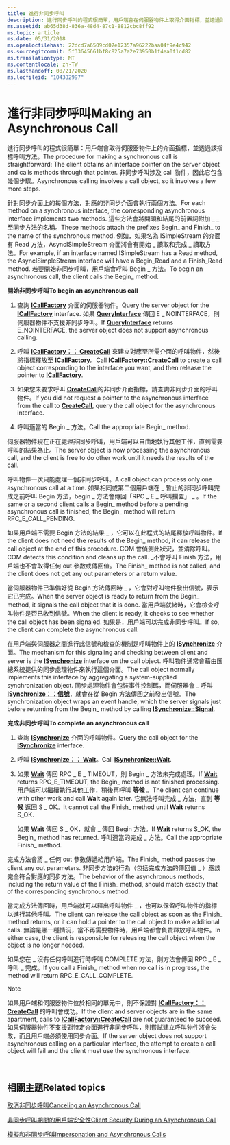 ```yaml
---
title: 進行非同步呼叫
description: 進行同步呼叫的程式很簡單，用戶端會在伺服器物件上取得介面指標，並透過該指標呼叫方法。 非同步呼叫涉及 call 物件，因此它包含幾個步驟。
ms.assetid: ab65d38d-836a-48d4-87c1-8812cbc8ff92
ms.topic: article
ms.date: 05/31/2018
ms.openlocfilehash: 22dcd7a6509cd07e12357a96222baa04f9e4c942
ms.sourcegitcommit: 5f33645661bf8c825a7a2e73950b1f4ea0f1cd82
ms.translationtype: MT
ms.contentlocale: zh-TW
ms.lasthandoff: 08/21/2020
ms.locfileid: "104382997"
---
```

# <a name="making-an-asynchronous-call"></a><span data-ttu-id="15dc6-104">進行非同步呼叫</span><span class="sxs-lookup"><span data-stu-id="15dc6-104">Making an Asynchronous Call</span></span>

<span data-ttu-id="15dc6-105">進行同步呼叫的程式很簡單：用戶端會取得伺服器物件上的介面指標，並透過該指標呼叫方法。</span><span class="sxs-lookup"><span data-stu-id="15dc6-105">The procedure for making a synchronous call is straightforward: The client obtains an interface pointer on the server object and calls methods through that pointer.</span></span> <span data-ttu-id="15dc6-106">非同步呼叫涉及 call 物件，因此它包含幾個步驟。</span><span class="sxs-lookup"><span data-stu-id="15dc6-106">Asynchronous calling involves a call object, so it involves a few more steps.</span></span>

<span data-ttu-id="15dc6-107">針對同步介面上的每個方法，對應的非同步介面會執行兩個方法。</span><span class="sxs-lookup"><span data-stu-id="15dc6-107">For each method on a synchronous interface, the corresponding asynchronous interface implements two methods.</span></span> <span data-ttu-id="15dc6-108">這些方法會將開頭和結尾的前置詞附加 \_ \_ 至同步方法的名稱。</span><span class="sxs-lookup"><span data-stu-id="15dc6-108">These methods attach the prefixes Begin\_ and Finish\_ to the name of the synchronous method.</span></span> <span data-ttu-id="15dc6-109">例如，如果名為 ISimpleStream 的介面有 Read 方法，AsyncISimpleStream 介面將會有開始 \_ 讀取和完成 \_ 讀取方法。</span><span class="sxs-lookup"><span data-stu-id="15dc6-109">For example, if an interface named ISimpleStream has a Read method, the AsyncISimpleStream interface will have a Begin\_Read and a Finish\_Read method.</span></span> <span data-ttu-id="15dc6-110">若要開始非同步呼叫，用戶端會呼叫 Begin \_ 方法。</span><span class="sxs-lookup"><span data-stu-id="15dc6-110">To begin an asynchronous call, the client calls the Begin\_ method.</span></span>

<span data-ttu-id="15dc6-111">**開始非同步呼叫**</span><span class="sxs-lookup"><span data-stu-id="15dc6-111">**To begin an asynchronous call**</span></span>

1.  <span data-ttu-id="15dc6-112">查詢 [**ICallFactory**](/windows/win32/api/objidlbase/nn-objidlbase-icallfactory) 介面的伺服器物件。</span><span class="sxs-lookup"><span data-stu-id="15dc6-112">Query the server object for the [**ICallFactory**](/windows/win32/api/objidlbase/nn-objidlbase-icallfactory) interface.</span></span> <span data-ttu-id="15dc6-113">如果 [**QueryInterface**](/windows/desktop/api/Unknwn/nf-unknwn-iunknown-queryinterface(q)) 傳回 E \_ NOINTERFACE，則伺服器物件不支援非同步呼叫。</span><span class="sxs-lookup"><span data-stu-id="15dc6-113">If [**QueryInterface**](/windows/desktop/api/Unknwn/nf-unknwn-iunknown-queryinterface(q)) returns E\_NOINTERFACE, the server object does not support asynchronous calling.</span></span>

2.  <span data-ttu-id="15dc6-114">呼叫 [**ICallFactory：： CreateCall**](/windows/win32/api/objidlbase/nf-objidlbase-icallfactory-createcall) 來建立對應至所需介面的呼叫物件，然後將指標釋放至 [**ICallFactory**](/windows/win32/api/objidlbase/nn-objidlbase-icallfactory)。</span><span class="sxs-lookup"><span data-stu-id="15dc6-114">Call [**ICallFactory::CreateCall**](/windows/win32/api/objidlbase/nf-objidlbase-icallfactory-createcall) to create a call object corresponding to the interface you want, and then release the pointer to [**ICallFactory**](/windows/win32/api/objidlbase/nn-objidlbase-icallfactory).</span></span>

3.  <span data-ttu-id="15dc6-115">如果您未要求呼叫 [**CreateCall**](/windows/win32/api/objidlbase/nf-objidlbase-icallfactory-createcall)的非同步介面指標，請查詢非同步介面的呼叫物件。</span><span class="sxs-lookup"><span data-stu-id="15dc6-115">If you did not request a pointer to the asynchronous interface from the call to [**CreateCall**](/windows/win32/api/objidlbase/nf-objidlbase-icallfactory-createcall), query the call object for the asynchronous interface.</span></span>

4.  <span data-ttu-id="15dc6-116">呼叫適當的 Begin \_ 方法。</span><span class="sxs-lookup"><span data-stu-id="15dc6-116">Call the appropriate Begin\_ method.</span></span>

<span data-ttu-id="15dc6-117">伺服器物件現在正在處理非同步呼叫，用戶端可以自由地執行其他工作，直到需要呼叫的結果為止。</span><span class="sxs-lookup"><span data-stu-id="15dc6-117">The server object is now processing the asynchronous call, and the client is free to do other work until it needs the results of the call.</span></span>

<span data-ttu-id="15dc6-118">呼叫物件一次只能處理一個非同步呼叫。</span><span class="sxs-lookup"><span data-stu-id="15dc6-118">A call object can process only one asynchronous call at a time.</span></span> <span data-ttu-id="15dc6-119">如果相同或第二個用戶端在 \_ 暫止的非同步呼叫完成之前呼叫 Begin 方法，begin \_ 方法會傳回「RPC \_ E \_ 呼叫擱置」 \_ 。</span><span class="sxs-lookup"><span data-stu-id="15dc6-119">If the same or a second client calls a Begin\_ method before a pending asynchronous call is finished, the Begin\_ method will return RPC\_E\_CALL\_PENDING.</span></span>

<span data-ttu-id="15dc6-120">如果用戶端不需要 Begin 方法的結果 \_ ，它可以在此程式的結尾釋放呼叫物件。</span><span class="sxs-lookup"><span data-stu-id="15dc6-120">If the client does not need the results of the Begin\_ method, it can release the call object at the end of this procedure.</span></span> <span data-ttu-id="15dc6-121">COM 會偵測此狀況，並清除呼叫。</span><span class="sxs-lookup"><span data-stu-id="15dc6-121">COM detects this condition and cleans up the call.</span></span> <span data-ttu-id="15dc6-122">\_不會呼叫 Finish 方法，用戶端也不會取得任何 out 參數或傳回值。</span><span class="sxs-lookup"><span data-stu-id="15dc6-122">The Finish\_ method is not called, and the client does not get any out parameters or a return value.</span></span>

<span data-ttu-id="15dc6-123">當伺服器物件已準備好從 Begin 方法傳回時 \_ ，它會對呼叫物件發出信號，表示它已完成。</span><span class="sxs-lookup"><span data-stu-id="15dc6-123">When the server object is ready to return from the Begin\_ method, it signals the call object that it is done.</span></span> <span data-ttu-id="15dc6-124">當用戶端就緒時，它會檢查呼叫物件是否已收到信號。</span><span class="sxs-lookup"><span data-stu-id="15dc6-124">When the client is ready, it checks to see whether the call object has been signaled.</span></span> <span data-ttu-id="15dc6-125">如果是，用戶端可以完成非同步呼叫。</span><span class="sxs-lookup"><span data-stu-id="15dc6-125">If so, the client can complete the asynchronous call.</span></span>

<span data-ttu-id="15dc6-126">在用戶端與伺服器之間進行此信號和檢查的機制是呼叫物件上的 [**ISynchronize**](/windows/win32/api/objidlbase/nn-objidlbase-isynchronize) 介面。</span><span class="sxs-lookup"><span data-stu-id="15dc6-126">The mechanism for this signaling and checking between client and server is the [**ISynchronize**](/windows/win32/api/objidlbase/nn-objidlbase-isynchronize) interface on the call object.</span></span> <span data-ttu-id="15dc6-127">呼叫物件通常會藉由匯總系統提供的同步處理物件來執行這個介面。</span><span class="sxs-lookup"><span data-stu-id="15dc6-127">The call object normally implements this interface by aggregating a system-supplied synchronization object.</span></span> <span data-ttu-id="15dc6-128">同步處理物件會包裝事件控制碼，而伺服器會 \_ 呼叫 [**ISynchronize：：信號**](/windows/win32/api/objidlbase/nf-objidlbase-isynchronize-signal)，就會在從 Begin 方法傳回之前發出信號。</span><span class="sxs-lookup"><span data-stu-id="15dc6-128">The synchronization object wraps an event handle, which the server signals just before returning from the Begin\_ method by calling [**ISynchronize::Signal**](/windows/win32/api/objidlbase/nf-objidlbase-isynchronize-signal).</span></span>

<span data-ttu-id="15dc6-129">**完成非同步呼叫**</span><span class="sxs-lookup"><span data-stu-id="15dc6-129">**To complete an asynchronous call**</span></span>

1.  <span data-ttu-id="15dc6-130">查詢 [**ISynchronize**](/windows/win32/api/objidlbase/nn-objidlbase-isynchronize) 介面的呼叫物件。</span><span class="sxs-lookup"><span data-stu-id="15dc6-130">Query the call object for the [**ISynchronize**](/windows/win32/api/objidlbase/nn-objidlbase-isynchronize) interface.</span></span>

2.  <span data-ttu-id="15dc6-131">呼叫 [**ISynchronize：： Wait**](/windows/win32/api/objidlbase/nf-objidlbase-isynchronize-wait)。</span><span class="sxs-lookup"><span data-stu-id="15dc6-131">Call [**ISynchronize::Wait**](/windows/win32/api/objidlbase/nf-objidlbase-isynchronize-wait).</span></span>

3.  <span data-ttu-id="15dc6-132">如果 [**Wait**](/windows/win32/api/objidlbase/nf-objidlbase-isynchronize-wait) 傳回 RPC \_ E \_ TIMEOUT，則 Begin \_ 方法未完成處理。</span><span class="sxs-lookup"><span data-stu-id="15dc6-132">If [**Wait**](/windows/win32/api/objidlbase/nf-objidlbase-isynchronize-wait) returns RPC\_E\_TIMEOUT, the Begin\_ method is not finished processing.</span></span> <span data-ttu-id="15dc6-133">用戶端可以繼續執行其他工作，稍後再呼叫 **等候** 。</span><span class="sxs-lookup"><span data-stu-id="15dc6-133">The client can continue with other work and call **Wait** again later.</span></span> <span data-ttu-id="15dc6-134">它無法呼叫完成 \_ 方法，直到 **等候** 返回 S \_ OK。</span><span class="sxs-lookup"><span data-stu-id="15dc6-134">It cannot call the Finish\_ method until **Wait** returns S\_OK.</span></span>

    <span data-ttu-id="15dc6-135">如果 [**Wait**](/windows/win32/api/objidlbase/nf-objidlbase-isynchronize-wait) 傳回 S \_ OK，就會 \_ 傳回 Begin 方法。</span><span class="sxs-lookup"><span data-stu-id="15dc6-135">If [**Wait**](/windows/win32/api/objidlbase/nf-objidlbase-isynchronize-wait) returns S\_OK, the Begin\_ method has returned.</span></span> <span data-ttu-id="15dc6-136">呼叫適當的完成 \_ 方法。</span><span class="sxs-lookup"><span data-stu-id="15dc6-136">Call the appropriate Finish\_ method.</span></span>

<span data-ttu-id="15dc6-137">完成方法會將 \_ 任何 out 參數傳遞給用戶端。</span><span class="sxs-lookup"><span data-stu-id="15dc6-137">The Finish\_ method passes the client any out parameters.</span></span> <span data-ttu-id="15dc6-138">非同步方法的行為（包括完成方法的傳回值 \_ ）應該完全符合對應的同步方法。</span><span class="sxs-lookup"><span data-stu-id="15dc6-138">The behavior of the asynchronous methods, including the return value of the Finish\_ method, should match exactly that of the corresponding synchronous method.</span></span>

<span data-ttu-id="15dc6-139">當完成方法傳回時，用戶端就可以釋出呼叫物件 \_ ，也可以保留呼叫物件的指標以進行其他呼叫。</span><span class="sxs-lookup"><span data-stu-id="15dc6-139">The client can release the call object as soon as the Finish\_ method returns, or it can hold a pointer to the call object to make additional calls.</span></span> <span data-ttu-id="15dc6-140">無論是哪一種情況，當不再需要物件時，用戶端都會負責釋放呼叫物件。</span><span class="sxs-lookup"><span data-stu-id="15dc6-140">In either case, the client is responsible for releasing the call object when the object is no longer needed.</span></span>

<span data-ttu-id="15dc6-141">如果您在 \_ 沒有任何呼叫進行時呼叫 COMPLETE 方法，則方法會傳回 RPC \_ E \_ 呼叫 \_ 完成。</span><span class="sxs-lookup"><span data-stu-id="15dc6-141">If you call a Finish\_ method when no call is in progress, the method will return RPC\_E\_CALL\_COMPLETE.</span></span>

> [!Note]  
> <span data-ttu-id="15dc6-142">如果用戶端和伺服器物件位於相同的單元中，則不保證對 [**ICallFactory：： CreateCall**](/windows/win32/api/objidlbase/nf-objidlbase-icallfactory-createcall) 的呼叫會成功。</span><span class="sxs-lookup"><span data-stu-id="15dc6-142">If the client and server objects are in the same apartment, calls to [**ICallFactory::CreateCall**](/windows/win32/api/objidlbase/nf-objidlbase-icallfactory-createcall) are not guaranteed to succeed.</span></span> <span data-ttu-id="15dc6-143">如果伺服器物件不支援對特定介面進行非同步呼叫，則嘗試建立呼叫物件將會失敗，而且用戶端必須使用同步介面。</span><span class="sxs-lookup"><span data-stu-id="15dc6-143">If the server object does not support asynchronous calling on a particular interface, the attempt to create a call object will fail and the client must use the synchronous interface.</span></span>

 

## <a name="related-topics"></a><span data-ttu-id="15dc6-144">相關主題</span><span class="sxs-lookup"><span data-stu-id="15dc6-144">Related topics</span></span>

<dl> <dt>

[<span data-ttu-id="15dc6-145">取消非同步呼叫</span><span class="sxs-lookup"><span data-stu-id="15dc6-145">Canceling an Asynchronous Call</span></span>](canceling-an-asynchronous-call.md)
</dt> <dt>

[<span data-ttu-id="15dc6-146">非同步呼叫期間的用戶端安全性</span><span class="sxs-lookup"><span data-stu-id="15dc6-146">Client Security During an Asynchronous Call</span></span>](client-security-during-an-asynchronous-call.md)
</dt> <dt>

[<span data-ttu-id="15dc6-147">模擬和非同步呼叫</span><span class="sxs-lookup"><span data-stu-id="15dc6-147">Impersonation and Asynchronous Calls</span></span>](impersonation-and-asynchronous-calls.md)
</dt> </dl>

 

 
